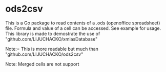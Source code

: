 # ods2csv
This is a Go package to read contents of a .ods (openoffice spreadsheet) file. Formula and value of a cell can be accessed. See example for usage. 
This library is made to demostrate the use of "github.com/LIJUCHACKO/xmlasDatabase" 

Note:= This is more readable but much than "github.com/LIJUCHACKO/ods2csv" 

Note: Merged cells are not support

